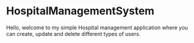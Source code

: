 # HospitalManagementSystem
Hello, welcome to my simple Hospital management application where you can create, update and delete different types of users.

